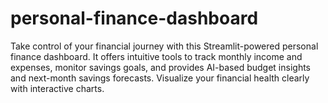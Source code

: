 # personal-finance-dashboard
Take control of your financial journey with this Streamlit-powered personal finance dashboard. It offers intuitive tools to track monthly income and expenses, monitor savings goals, and provides AI-based budget insights and next-month savings forecasts. Visualize your financial health clearly with interactive charts.
